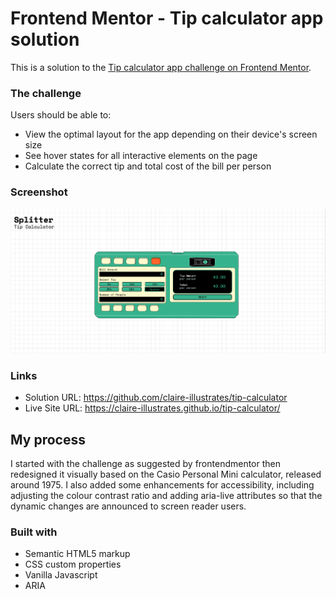 # Frontend Mentor - Tip calculator app solution

This is a solution to the [Tip calculator app challenge on Frontend Mentor](https://www.frontendmentor.io/challenges/tip-calculator-app-ugJNGbJUX).

### The challenge

Users should be able to:

- View the optimal layout for the app depending on their device's screen size
- See hover states for all interactive elements on the page
- Calculate the correct tip and total cost of the bill per person

### Screenshot

![](./screenshot.png)

### Links

- Solution URL: https://github.com/claire-illustrates/tip-calculator
- Live Site URL: https://claire-illustrates.github.io/tip-calculator/

## My process

I started with the challenge as suggested by frontendmentor then redesigned it visually based on the Casio Personal Mini calculator, released around 1975.
I also added some enhancements for accessibility, including adjusting the colour contrast ratio and adding aria-live attributes so that the dynamic changes are announced to screen reader users.

### Built with

- Semantic HTML5 markup
- CSS custom properties
- Vanilla Javascript
- ARIA
